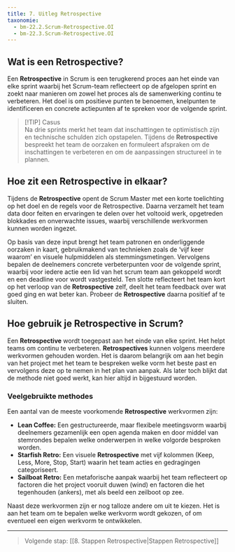 ```yaml
---
title: 7. Uitleg Retrospective
taxonomie:
  - bm-22.2.Scrum-Retrospective.OI
  - bm-22.3.Scrum-Retrospective.OI
---
```


## Wat is een Retrospective?
Een **Retrospective** in Scrum is een terugkerend proces aan het einde van elke sprint waarbij het Scrum-team reflecteert op de afgelopen sprint en zoekt naar manieren om zowel het proces als de samenwerking continu te verbeteren. Het doel is om positieve punten te benoemen, knelpunten te identificeren en concrete actiepunten af te spreken voor de volgende sprint.

> [!TIP] Casus  
> Na drie sprints merkt het team dat inschattingen te optimistisch zijn en technische schulden zich opstapelen. Tijdens de **Retrospective** bespreekt het team de oorzaken en formuleert afspraken om de inschattingen te verbeteren en om de aanpassingen structureel in te plannen.

## Hoe zit een Retrospective in elkaar?
Tijdens de **Retrospective** opent de Scrum Master met een korte toelichting op het doel en de regels voor de Retrospective. Daarna verzamelt het team data door feiten en ervaringen te delen over het voltooid werk, opgetreden blokkades en onverwachte issues, waarbij verschillende  werkvormen kunnen worden ingezet. 

Op basis van deze input brengt het team patronen en onderliggende oorzaken in kaart, gebruikmakend van technieken zoals de ‘vijf keer waarom’ en visuele hulpmiddelen als stemmingsmetingen. Vervolgens bepalen de deelnemers concrete verbeterpunten voor de volgende sprint, waarbij voor iedere actie een lid van het scrum team aan gekoppeld wordt en een deadline voor wordt vastgesteld. Ten slotte reflecteert het team kort op het verloop van de **Retrospective** zelf, deelt het team feedback over wat goed ging en wat beter kan. Probeer de **Retrospective** daarna positief af te sluiten.

## Hoe gebruik je Retrospective in Scrum?
Een **Retrospective** wordt toegepast aan het einde van elke sprint. Het helpt teams om continu te verbeteren. **Retrospectives** kunnen volgens meerdere werkvormen gehouden worden. Het is daarom belangrijk om aan het begin van het project met het team te bespreken welke vorm het beste past en vervolgens deze op te nemen in het plan van aanpak. Als later toch blijkt dat de methode niet goed werkt, kan hier altijd in bijgestuurd worden.

### Veelgebruikte methodes
Een aantal van de meeste voorkomende **Retrospective** werkvormen zijn:

- **Lean Coffee:** Een gestructureerde, maar flexibele meetingsvorm waarbij deelnemers gezamenlijk een open agenda maken en door middel van stemrondes bepalen welke onderwerpen in welke volgorde besproken worden.
- **Starfish Retro:** Een visuele **Retrospective** met vijf kolommen (Keep, Less, More, Stop, Start) waarin het team acties en gedragingen categoriseert.
- **Sailboat Retro:** Een metaforische aanpak waarbij het team reflecteert op factoren die het project vooruit duwen (wind) en factoren die het tegenhouden (ankers), met als beeld een zeilboot op zee.

Naast deze werkvormen zijn er nog talloze andere om uit te kiezen. Het is aan het team om te bepalen welke werkvorm wordt gekozen, of om eventueel een eigen werkvorm te ontwikkelen.

---

> Volgende stap: [[8. Stappen Retrospective|Stappen Retrospective]]
